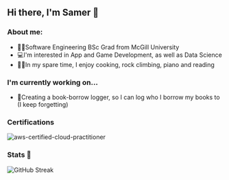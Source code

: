 ## Hi there, I'm Samer 👋

### About me:
- 👨‍💻Software Engineering BSc Grad from McGill University
- 💻I'm interested in App and Game Development, as well as Data Science
- 👨‍🍳In my spare time, I enjoy cooking, rock climbing, piano and reading

### I'm currently working on...
- 🍳Creating a book-borrow logger, so I can log who I borrow my books to (I keep forgetting)

### Certifications
![aws-certified-cloud-practitioner](https://github.com/SamerSawan/SamerSawan/assets/67536733/7f2782a9-a377-42fd-ad05-4056ac12b43b)


### Stats 🚀

![GitHub Streak](https://github-readme-streak-stats.herokuapp.com/?user=samersawan&theme=tokyonight&count_private=true&bg_color=0d1116&title_color=ce09ec)



<!--
**SamerSawan/SamerSawan** is a ✨ _special_ ✨ repository because its `README.md` (this file) appears on your GitHub profile.

Here are some ideas to get you started:

- 🔭 I’m currently working on ...
- 🌱 I’m currently learning ...
- 👯 I’m looking to collaborate on ...
- 🤔 I’m looking for help with ...
- 💬 Ask me about ...
- 📫 How to reach me: ...
- 😄 Pronouns: ...
- ⚡ Fun fact: ...
-->
